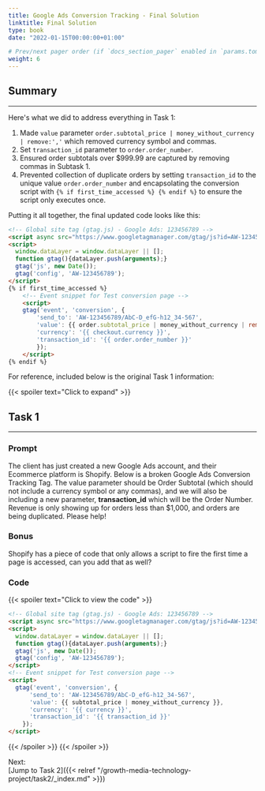```yaml
---
title: Google Ads Conversion Tracking - Final Solution
linktitle: Final Solution
type: book
date: "2022-01-15T00:00:00+01:00"

# Prev/next pager order (if `docs_section_pager` enabled in `params.toml`)
weight: 6
---
```


## Summary

***

Here's what we did to address everything in Task 1:

1. Made `value` parameter `order.subtotal_price | money_without_currency | remove:','` which removed currency symbol and commas.
2. Set `transaction_id` parameter to `order.order_number`. 
3. Ensured order subtotals over $999.99 are captured by removing commas in Subtask 1.
4. Prevented collection of duplicate orders by setting `transaction_id` to the unique value `order.order_number` and encapsolating the conversion script with `{% if first_time_accessed %} {% endif %}` to ensure the script only executes once.

Putting it all together, the final updated code looks like this:

```html
<!-- Global site tag (gtag.js) - Google Ads: 123456789 -->  
<script async src="https://www.googletagmanager.com/gtag/js?id=AW-123456789"></script>  
<script>
  window.dataLayer = window.dataLayer || [];
  function gtag(){dataLayer.push(arguments);}  
  gtag('js', new Date());
  gtag('config', 'AW-123456789'); 
</script>
{% if first_time_accessed %}  
    <!-- Event snippet for Test conversion page -->  
    <script>
    gtag('event', 'conversion', {  
        'send_to': 'AW-123456789/AbC-D_efG-h12_34-567',  
        'value': {{ order.subtotal_price | money_without_currency | remove:',' }},
        'currency': '{{ checkout.currency }}',
        'transaction_id': '{{ order.order_number }}'  
        });  
    </script> 
{% endif %}
```

For reference, included below is the original Task 1 information:

{{< spoiler text="Click to expand" >}}
## Task 1

***

### Prompt

The client has just created a new Google Ads account, and their Ecommerce platform is Shopify. Below is a broken Google Ads Conversion Tracking Tag. The value parameter should be Order Subtotal (which should not include a currency symbol or any commas), and we will also be including a new parameter, **transaction_id** which will be the Order Number. Revenue is only showing up for orders less than $1,000, and orders are being duplicated. Please help!

### Bonus

Shopify has a piece of code that only allows a script to fire the first time a page is accessed, can you
add that as well? 

### Code 

{{< spoiler text="Click to view the code" >}}
```html
<!-- Global site tag (gtag.js) - Google Ads: 123456789 -->  
<script async src="https://www.googletagmanager.com/gtag/js?id=AW-123456789"></script>  
<script>
  window.dataLayer = window.dataLayer || [];
  function gtag(){dataLayer.push(arguments);}  
  gtag('js', new Date());
  gtag('config', 'AW-123456789'); 
</script>  
<!-- Event snippet for Test conversion page -->  
<script>
  gtag('event', 'conversion', {  
      'send_to': 'AW-123456789/AbC-D_efG-h12_34-567',  
      'value': {{ subtotal_price | money_without_currency }},  
      'currency': '{{ currency }}',  
      'transaction_id': '{{ transaction_id }}'  
    });  
</script> 
```
{{< /spoiler >}}
{{< /spoiler >}}

Next:
<br />
[Jump to Task 2]({{< relref "/growth-media-technology-project/task2/_index.md" >}})